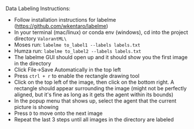 Data Labeling Instructions:

- Follow installation instructions for labelme (https://github.com/wkentaro/labelme)
- In your terminal (mac/linux) or conda env (windows), cd into the project directory `ValorantML\`
- Moses run: `labelme to_label1 --labels labels.txt`
- Humza run: `labelme to_label2 --labels labels.txt`
- The labelme GUI should open up and it should show you the first image in the directory
- Click File->Save Automatically in the top left
- Press `ctrl + r` to enable the rectangle drawing tool
- Click on the top left of the image, then click on the bottom right. A rectangle should appear surrounding the image (might not be perfectly aligned, but it's fine as long as it gets the agent within its bounds)
- In the popup menu that shows up, select the agent that the current picture is showing
- Press `D` to move onto the next image
- Repeat the last 3 steps until all images in the directory are labeled
